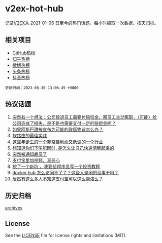 # v2ex-hot-hub

 记录[V2EX](https://www.v2ex.com/)从 2021-01-06 日至今的热门话题。每小时抓取一次数据，按天[归档](archives)。
 
 ## 相关项目

- [GitHub热榜](https://github.com/snaildev/github-hot-hub)
- [知乎热榜](https://github.com/snaildev/zhihu-hot-hub)
- [微博热榜](https://github.com/snaildev/weibo-hot-hub)
- [头条热榜](https://github.com/snaildev/toutiao-hot-hub)
- [抖音热榜](https://github.com/snaildev/douyin-hot-hub)


 `更新时间：2023-06-30 13:06:49 +0800`

## 热议话题

1. [突然有一个想法：公司辞退员工需要付赔偿金。那员工主动离职，（可能）给公司造成了损失，是不是也需要支付一定的赔偿金呢？](https://www.v2ex.com/t/952698)
1. [如果阿斯巴甜被宣布为可能的致癌物该怎么办？](https://www.v2ex.com/t/952818)
1. [软路由的最佳实践](https://www.v2ex.com/t/952691)
1. [这些年诞生的一个非常暴利而又低调的一个行业](https://www.v2ex.com/t/952753)
1. [想知道你们下午犯困时, 是怎么让自己快速清醒起来的](https://www.v2ex.com/t/952714)
1. [突然被通知裁员了](https://www.v2ex.com/t/952885)
1. [支付宝里加视频，真恶心](https://www.v2ex.com/t/952879)
1. [挖了一个新坑 ，我要给程序员写一个投资教程](https://www.v2ex.com/t/952713)
1. [docker hub 怎么访问不了了？这些人是闲的没事干吗？](https://www.v2ex.com/t/952876)
1. [居然有这么多人不知道支付宝可以这么简洁么？](https://www.v2ex.com/t/952919)

## 历史归档

[archives](archives)

## License

See the [LICENSE](LICENSE) file for license rights and limitations (MIT).
